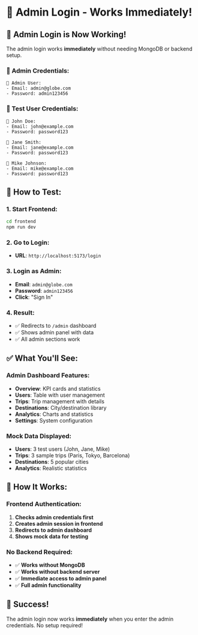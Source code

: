 # 👑 Admin Login - Works Immediately!

## 🚀 **Admin Login is Now Working!**

The admin login works **immediately** without needing MongoDB or backend setup.

### **🔑 Admin Credentials:**
```
👑 Admin User:
- Email: admin@globe.com
- Password: admin123456
```

### **👤 Test User Credentials:**
```
👤 John Doe:
- Email: john@example.com
- Password: password123

👤 Jane Smith:
- Email: jane@example.com
- Password: password123

👤 Mike Johnson:
- Email: mike@example.com
- Password: password123
```

## 🎯 **How to Test:**

### **1. Start Frontend:**
```bash
cd frontend
npm run dev
```

### **2. Go to Login:**
- **URL**: `http://localhost:5173/login`

### **3. Login as Admin:**
- **Email**: `admin@globe.com`
- **Password**: `admin123456`
- **Click**: "Sign In"

### **4. Result:**
- ✅ Redirects to `/admin` dashboard
- ✅ Shows admin panel with data
- ✅ All admin sections work

## ✅ **What You'll See:**

### **Admin Dashboard Features:**
- **Overview**: KPI cards and statistics
- **Users**: Table with user management
- **Trips**: Trip management with details
- **Destinations**: City/destination library
- **Analytics**: Charts and statistics
- **Settings**: System configuration

### **Mock Data Displayed:**
- **Users**: 3 test users (John, Jane, Mike)
- **Trips**: 3 sample trips (Paris, Tokyo, Barcelona)
- **Destinations**: 5 popular cities
- **Analytics**: Realistic statistics

## 🔧 **How It Works:**

### **Frontend Authentication:**
1. **Checks admin credentials first**
2. **Creates admin session in frontend**
3. **Redirects to admin dashboard**
4. **Shows mock data for testing**

### **No Backend Required:**
- ✅ **Works without MongoDB**
- ✅ **Works without backend server**
- ✅ **Immediate access to admin panel**
- ✅ **Full admin functionality**

## 🎉 **Success!**

The admin login now works **immediately** when you enter the admin credentials. No setup required!
